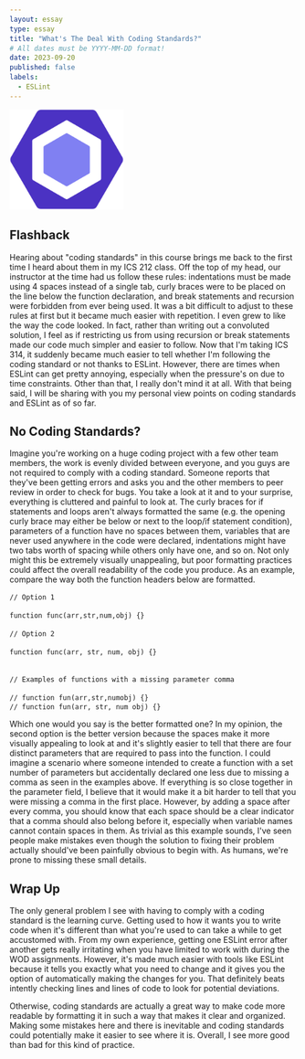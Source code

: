 ```yaml
---
layout: essay
type: essay
title: "What's The Deal With Coding Standards?"
# All dates must be YYYY-MM-DD format!
date: 2023-09-20
published: false
labels:
  - ESLint
---
```


<img width="200px" class="rounded float-start pe-4" src="../img/ESLint.png">

## Flashback

Hearing about "coding standards" in this course brings me back to the first time I heard about them in my ICS 212 class. Off the top of my head, our instructor at the time had us follow these rules: indentations must be made using 4 spaces instead of a single tab, curly braces were to be placed on the line below the function declaration, and break statements and recursion were forbidden from ever being used. It was a bit difficult to adjust to these rules at first but it became much easier with repetition. I even grew to like the way the code looked. In fact, rather than writing out a convoluted solution, I feel as if restricting us from using recursion or break statements made our code much simpler and easier to follow. Now that I'm taking ICS 314, it suddenly became much easier to tell whether I'm following the coding standard or not thanks to ESLint. However, there are times when ESLint can get pretty annoying, especially when the pressure's on due to time constraints. Other than that, I really don't mind it at all. With that being said, I will be sharing with you my personal view points on coding standards and ESLint as of so far.


## No Coding Standards?

Imagine you're working on a huge coding project with a few other team members, the work is evenly divided between everyone, and you guys are not required to comply with a coding standard. Someone reports that they've been getting errors and asks you and the other members to peer review in order to check for bugs. You take a look at it and to your surprise, everything is cluttered and painful to look at. The curly braces for if statements and loops aren't always formatted the same (e.g. the opening curly brace may either be below or next to the loop/if statement condition), parameters of a function have no spaces between them, variables that are never used anywhere in the code were declared, indentations might have two tabs worth of spacing while others only have one, and so on. Not only might this be extremely visually unappealing, but poor formatting practices could affect the overall readability of the code you produce. As an example, compare the way both the function headers below are formatted.

```
// Option 1

function func(arr,str,num,obj) {}

// Option 2

function func(arr, str, num, obj) {}


// Examples of functions with a missing parameter comma

// function fun(arr,str,numobj) {}
// function fun(arr, str, num obj) {}
```

Which one would you say is the better formatted one? In my opinion, the second option is the better version because the spaces make it more visually appealing to look at and it's slightly easier to tell that there are four distinct parameters that are required to pass into the function. I could imagine a scenario where someone intended to create a function with a set number of parameters but accidentally declared one less due to missing a comma as seen in the examples above. If everything is so close together in the parameter field, I believe that it would make it a bit harder to tell that you were missing a comma in the first place. However, by adding a space after every comma, you should know that each space should be a clear indicator that a comma should also belong before it, especially when variable names cannot contain spaces in them. As trivial as this example sounds, I've seen people make mistakes even though the solution to fixing their problem actually should've been painfully obvious to begin with. As humans, we're prone to missing these small details. 

## Wrap Up

The only general problem I see with having to comply with a coding standard is the learning curve. Getting used to how it wants you to write code when it's different than what you're used to can take a while to get accustomed with. From my own experience, getting one ESLint error after another gets really irritating when you have limited to work with during the WOD assignments. However, it's made much easier with tools like ESLint because it tells you exactly what you need to change and it gives you the option of automatically making the changes for you. That definitely beats intently checking lines and lines of code to look for potential deviations.

Otherwise, coding standards are actually a great way to make code more readable by formatting it in such a way that makes it clear and organized. Making some mistakes here and there is inevitable and coding standards could potentially make it easier to see where it is. Overall, I see more good than bad for this kind of practice.

